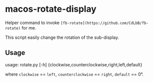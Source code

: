 # macos-rotate-display

Helper command to invoke `[fb-rotate](https://github.com/CdLbB/fb-rotate)` for me.

This script easily change the rotation of the sub-display.

## Usage 

  usage: rotate.py [-h] {clockwise,counterclockwise,right,left,default}

where `clockwise` == `left`, `counterclockwise` == `right`, `default` == 0°.
